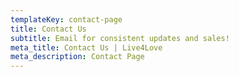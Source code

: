 ```yaml
---
templateKey: contact-page
title: Contact Us
subtitle: Email for consistent updates and sales!
meta_title: Contact Us | Live4Love
meta_description: Contact Page
---
```


